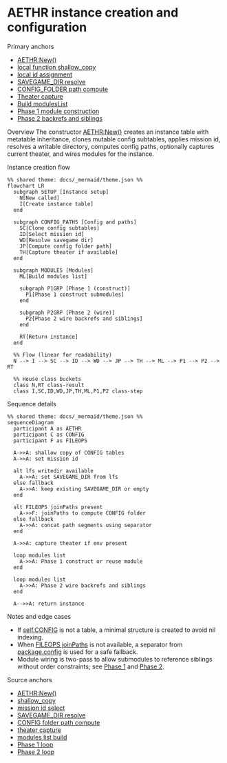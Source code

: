 # AETHR instance creation and configuration

Primary anchors
- [AETHR:New()](../../dev/AETHR.lua:65)
- [local function shallow_copy](../../dev/AETHR.lua:73)
- [local id assignment](../../dev/AETHR.lua:80)
- [SAVEGAME_DIR resolve](../../dev/AETHR.lua:111)
- [CONFIG_FOLDER path compute](../../dev/AETHR.lua:121)
- [Theater capture](../../dev/AETHR.lua:140)
- [Build modulesList](../../dev/AETHR.lua:148)
- [Phase 1 module construction](../../dev/AETHR.lua:155)
- [Phase 2 backrefs and siblings](../../dev/AETHR.lua:172)

Overview
The constructor [AETHR:New()](../../dev/AETHR.lua:65) creates an instance table with metatable inheritance, clones mutable config subtables, applies mission id, resolves a writable directory, computes config paths, optionally captures current theater, and wires modules for the instance.

Instance creation flow

```mermaid
%% shared theme: docs/_mermaid/theme.json %%
flowchart LR
  subgraph SETUP [Instance setup]
    N[New called]
    I[Create instance table]
  end

  subgraph CONFIG_PATHS [Config and paths]
    SC[Clone config subtables]
    ID[Select mission id]
    WD[Resolve savegame dir]
    JP[Compute config folder path]
    TH[Capture theater if available]
  end

  subgraph MODULES [Modules]
    ML[Build modules list]

    subgraph P1GRP [Phase 1 (construct)]
      P1[Phase 1 construct submodules]
    end

    subgraph P2GRP [Phase 2 (wire)]
      P2[Phase 2 wire backrefs and siblings]
    end

    RT[Return instance]
  end

  %% Flow (linear for readability)
  N --> I --> SC --> ID --> WD --> JP --> TH --> ML --> P1 --> P2 --> RT

  %% House class buckets
  class N,RT class-result
  class I,SC,ID,WD,JP,TH,ML,P1,P2 class-step
```

Sequence details

```mermaid
%% shared theme: docs/_mermaid/theme.json %%
sequenceDiagram
  participant A as AETHR
  participant C as CONFIG
  participant F as FILEOPS

  A->>A: shallow copy of CONFIG tables
  A->>A: set mission id

  alt lfs writedir available
    A->>A: set SAVEGAME_DIR from lfs
  else fallback
    A->>A: keep existing SAVEGAME_DIR or empty
  end

  alt FILEOPS joinPaths present
    A->>F: joinPaths to compute CONFIG folder
  else fallback
    A->>A: concat path segments using separator
  end

  A->>A: capture theater if env present

  loop modules list
    A->>A: Phase 1 construct or reuse module
  end

  loop modules list
    A->>A: Phase 2 wire backrefs and siblings
  end

  A-->>A: return instance
```

Notes and edge cases
- If [self.CONFIG](../../dev/AETHR.lua:86) is not a table, a minimal structure is created to avoid nil indexing.
- When [FILEOPS joinPaths](../../dev/AETHR.lua:121) is not available, a separator from [package.config](../../dev/AETHR.lua:132) is used for a safe fallback.
- Module wiring is two-pass to allow submodules to reference siblings without order constraints; see [Phase 1](../../dev/AETHR.lua:155) and [Phase 2](../../dev/AETHR.lua:172).

Source anchors
- [AETHR:New()](../../dev/AETHR.lua:65)
- [shallow_copy](../../dev/AETHR.lua:73)
- [mission id select](../../dev/AETHR.lua:80)
- [SAVEGAME_DIR resolve](../../dev/AETHR.lua:111)
- [CONFIG folder path compute](../../dev/AETHR.lua:121)
- [theater capture](../../dev/AETHR.lua:140)
- [modules list build](../../dev/AETHR.lua:148)
- [Phase 1 loop](../../dev/AETHR.lua:155)
- [Phase 2 loop](../../dev/AETHR.lua:172)